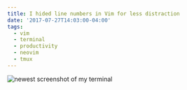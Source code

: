 ```yaml
---
title: I hided line numbers in Vim for less distraction
date: '2017-07-27T14:03:00-04:00'
tags:
  - vim
  - terminal
  - productivity
  - neovim
  - tmux
---
```

![newest screenshot of my terminal](images/uploads/Screen%20Shot%202017-07-27%20at%202.03.21%20PM.png)
